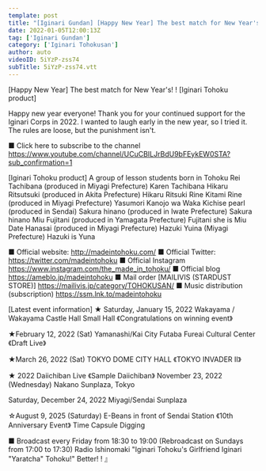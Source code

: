```yaml
---
template: post
title: "[Iginari Gundan] [Happy New Year] The best match for New Year's! ! [Iginari Tohoku product]"
date: 2022-01-05T12:00:13Z
tag: ['Iginari Gundan']
category: ['Iginari Tohokusan']
author: auto 
videoID: 5iYzP-zss74
subTitle: 5iYzP-zss74.vtt
---
```

[Happy New Year] The best match for New Year's! ! [Iginari Tohoku product]

Happy new year everyone!
Thank you for your continued support for the Iginari Corps in 2022.
I wanted to laugh early in the new year, so I tried it.
The rules are loose, but the punishment isn't.

■ Click here to subscribe to the channel
https://www.youtube.com/channel/UCuCBILJrBdU9bFEykEW0STA?sub_confirmation=1


[Iginari Tohoku product]
A group of lesson students born in Tohoku
Rei Tachibana (produced in Miyagi Prefecture) Karen Tachibana
Hikaru Ritsutsuki (produced in Akita Prefecture) Hikaru Ritsuki
Rine Kitami Rine (produced in Miyagi Prefecture)
Yasumori Kanojo wa Waka
Kichise pearl (produced in Sendai)
Sakura hinano (produced in Iwate Prefecture) Sakura hinano
Miu Fujitani (produced in Yamagata Prefecture) Fujitani she is Miu
Date Hanasai (produced in Miyagi Prefecture)
Hazuki Yuina (Miyagi Prefecture) Hazuki is Yuna

■ Official website: http://madeintohoku.com/
■ Official Twitter: https://twitter.com/madeintohoku
■ Official Instagram https://www.instagram.com/the_made_in_tohoku/
■ Official blog https://ameblo.jp/madeintohoku
■ Mail order [MAILIVIS (STARDUST STORE)] https://mailivis.jp/category/TOHOKUSAN/
■ Music distribution (subscription) https://ssm.lnk.to/madeintohoku


[Latest event information]
★ Saturday, January 15, 2022 Wakayama / Wakayama Castle Hall Small Hall
《Congratulations on winning event》

★February 12, 2022 (Sat) Yamanashi/Kai City Futaba Fureai Cultural Center
《Draft Live》

★March 26, 2022 (Sat) TOKYO DOME CITY HALL
《TOKYO INVADER II》

★ 2022 Daiichiban Live 《Sample Daiichiban》
November 23, 2022 (Wednesday)
Nakano Sunplaza, Tokyo

Saturday, December 24, 2022
Miyagi/Sendai Sunplaza

☆August 9, 2025 (Saturday) E-Beans in front of Sendai Station
《10th Anniversary Event》 Time Capsule Digging

 
■ Broadcast every Friday from 18:30 to 19:00 (Rebroadcast on Sundays from 17:00 to 17:30)
Radio Ishinomaki "Iginari Tohoku's Girlfriend Iginari "Yaratcha" Tohoku!" Better! ! 』